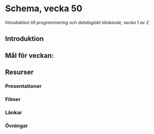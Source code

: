 # Schema, vecka 50
###### Introduktion till programmering och datalogiskt tänkande, vecka 1 av 2

## Introduktion


## Mål för veckan:


## Resurser

### Presentationer


### Filmer


### Länkar


### Övningar
